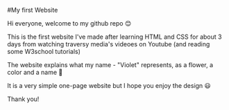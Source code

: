 #My first Website

Hi everyone, welcome to my github repo :blush:

This is the first website I've made after learning HTML and CSS for about 3 days from watching traversy media's videoes on Youtube (and reading some W3school tutorials)

The website explains what my name - "Violet" represents, as a flower, a color and a name :purple_heart:

It is a very simple one-page website but I hope you enjoy the design :smiley:

Thank you!
